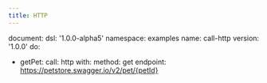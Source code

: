 ```yaml
---
title: HTTP
---
```

document:
  dsl: '1.0.0-alpha5'
  namespace: examples
  name: call-http
  version: '1.0.0'
do:
- getPet:
    call: http
    with:
      method: get
      endpoint: https://petstore.swagger.io/v2/pet/{petId}